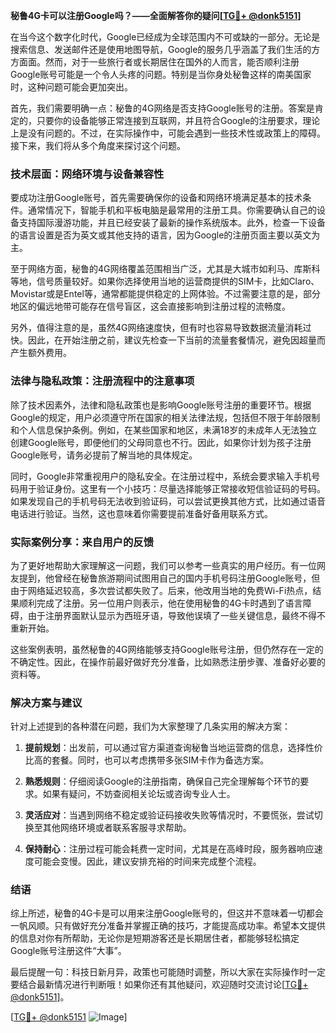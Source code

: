**秘鲁4G卡可以注册Google吗？——全面解答你的疑问[[TG💪+ @donk5151](https://t.me/s/donk5151)]**

在当今这个数字化时代，Google已经成为全球范围内不可或缺的一部分。无论是搜索信息、发送邮件还是使用地图导航，Google的服务几乎涵盖了我们生活的方方面面。然而，对于一些旅行者或长期居住在国外的人而言，能否顺利注册Google账号可能是一个令人头疼的问题。特别是当你身处秘鲁这样的南美国家时，这种问题可能会更加突出。

首先，我们需要明确一点：秘鲁的4G网络是否支持Google账号的注册。答案是肯定的，只要你的设备能够正常连接到互联网，并且符合Google的注册要求，理论上是没有问题的。不过，在实际操作中，可能会遇到一些技术性或政策上的障碍。接下来，我们将从多个角度来探讨这个问题。

### 技术层面：网络环境与设备兼容性

要成功注册Google账号，首先需要确保你的设备和网络环境满足基本的技术条件。通常情况下，智能手机和平板电脑是最常用的注册工具。你需要确认自己的设备支持国际漫游功能，并且已经安装了最新的操作系统版本。此外，检查一下设备的语言设置是否为英文或其他支持的语言，因为Google的注册页面主要以英文为主。

至于网络方面，秘鲁的4G网络覆盖范围相当广泛，尤其是大城市如利马、库斯科等地，信号质量较好。如果你选择使用当地的运营商提供的SIM卡，比如Claro、Movistar或是Entel等，通常都能提供稳定的上网体验。不过需要注意的是，部分地区的偏远地带可能存在信号盲区，这会直接影响到注册过程的流畅度。

另外，值得注意的是，虽然4G网络速度快，但有时也容易导致数据流量消耗过快。因此，在开始注册之前，建议先检查一下当前的流量套餐情况，避免因超量而产生额外费用。

### 法律与隐私政策：注册流程中的注意事项

除了技术因素外，法律和隐私政策也是影响Google账号注册的重要环节。根据Google的规定，用户必须遵守所在国家的相关法律法规，包括但不限于年龄限制和个人信息保护条例。例如，在某些国家和地区，未满18岁的未成年人无法独立创建Google账号，即便他们的父母同意也不行。因此，如果你计划为孩子注册Google账号，请务必提前了解当地的具体规定。

同时，Google非常重视用户的隐私安全。在注册过程中，系统会要求输入手机号码用于验证身份。这里有一个小技巧：尽量选择能够正常接收短信验证码的号码。如果发现自己的手机号码无法收到验证码，可以尝试更换其他方式，比如通过语音电话进行验证。当然，这也意味着你需要提前准备好备用联系方式。

### 实际案例分享：来自用户的反馈

为了更好地帮助大家理解这一问题，我们可以参考一些真实的用户经历。有一位网友提到，他曾经在秘鲁旅游期间试图用自己的国内手机号码注册Google账号，但由于网络延迟较高，多次尝试都失败了。后来，他改用当地的免费Wi-Fi热点，结果顺利完成了注册。另一位用户则表示，他在使用秘鲁的4G卡时遇到了语言障碍，由于注册界面默认显示为西班牙语，导致他误填了一些关键信息，最终不得不重新开始。

这些案例表明，虽然秘鲁的4G网络能够支持Google账号注册，但仍然存在一定的不确定性。因此，在操作前最好做好充分准备，比如熟悉注册步骤、准备好必要的资料等。

### 解决方案与建议

针对上述提到的各种潜在问题，我们为大家整理了几条实用的解决方案：

1. **提前规划**：出发前，可以通过官方渠道查询秘鲁当地运营商的信息，选择性价比高的套餐。同时，也可以考虑携带多张SIM卡作为备选方案。
   
2. **熟悉规则**：仔细阅读Google的注册指南，确保自己完全理解每个环节的要求。如果有疑问，不妨查阅相关论坛或咨询专业人士。

3. **灵活应对**：当遇到网络不稳定或验证码接收失败等情况时，不要慌张，尝试切换至其他网络环境或者联系客服寻求帮助。

4. **保持耐心**：注册过程可能会耗费一定时间，尤其是在高峰时段，服务器响应速度可能会变慢。因此，建议安排充裕的时间来完成整个流程。

### 结语

综上所述，秘鲁的4G卡是可以用来注册Google账号的，但这并不意味着一切都会一帆风顺。只有做好充分准备并掌握正确的技巧，才能提高成功率。希望本文提供的信息对你有所帮助，无论你是短期游客还是长期居住者，都能够轻松搞定Google账号注册这件“大事”。

最后提醒一句：科技日新月异，政策也可能随时调整，所以大家在实际操作时一定要结合最新情况进行判断哦！如果你还有其他疑问，欢迎随时交流讨论[[TG💪+ @donk5151](https://t.me/s/donk5151)]。

[[TG💪+ @donk5151](https://t.me/s/donk5151) ![Image](https://i.postimg.cc/rwNCRYN7/Snipaste-2025-04-30-17-27-05.png)]